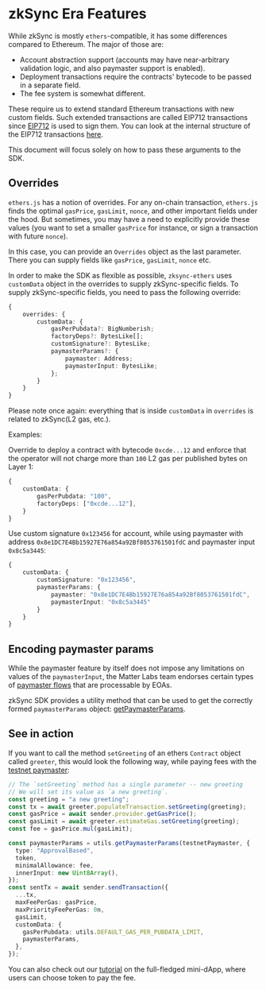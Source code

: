 # zkSync Era Features

While zkSync is mostly `ethers`-compatible, it has some differences compared to Ethereum.
The major of those are:

- Account abstraction support (accounts may have near-arbitrary validation logic,
  and also paymaster support is enabled).
- Deployment transactions require the contracts' bytecode to be passed in a separate field.
- The fee system is somewhat different.

These require us to extend standard Ethereum transactions with new custom fields.
Such extended transactions are called EIP712 transactions since [EIP712](https://eips.ethereum.org/EIPS/eip-712)
is used to sign them. You can look at the internal structure of the EIP712 transactions
[here](https://docs.zksync.io/zk-stack/concepts/transaction-lifecycle.html#eip-712-0x71).

This document will focus solely on how to pass these arguments to the SDK.

## Overrides

`ethers.js` has a notion of overrides. For any on-chain transaction, `ethers.js` finds the
optimal `gasPrice`, `gasLimit`, `nonce`, and other important fields under the hood.
But sometimes, you may have a need to explicitly provide these values
(you want to set a smaller `gasPrice` for instance, or sign a transaction with future `nonce`).

In this case, you can provide an `Overrides` object as the last parameter.
There you can supply fields like `gasPrice`, `gasLimit`, `nonce` etc.

In order to make the SDK as flexible as possible, `zksync-ethers` uses `customData` object in
the overrides to supply zkSync-specific fields. To supply zkSync-specific fields,
you need to pass the following override:

```typescript
{
    overrides: {
        customData: {
            gasPerPubdata?: BigNumberish;
            factoryDeps?: BytesLike[];
            customSignature?: BytesLike;
            paymasterParams?: {
                paymaster: Address;
                paymasterInput: BytesLike;
            };
        }
    }
}
```

Please note once again: everything that is inside `customData` in `overrides` is related to zkSync(L2 gas, etc.).

Examples:

Override to deploy a contract with bytecode `0xcde...12` and enforce that the operator will not charge more
than `100` L2 gas per published bytes on Layer 1:

```typescript
{
    customData: {
        gasPerPubdata: "100",
        factoryDeps: ["0xcde...12"],
    }
}
```

Use custom signature `0x123456` for account, while using paymaster with address `0x8e1DC7E4Bb15927E76a854a92Bf8053761501fdC`
and paymaster input `0x8c5a3445`:

```typescript
{
    customData: {
        customSignature: "0x123456",
        paymasterParams: {
            paymaster: "0x8e1DC7E4Bb15927E76a854a92Bf8053761501fdC",
            paymasterInput: "0x8c5a3445"
        }
    }
}
```

## Encoding paymaster params

While the paymaster feature by itself does not impose any limitations on values of the `paymasterInput`,
the Matter Labs team endorses certain types of
[paymaster flows](https://docs.zksync.io/build/developer-reference/account-abstraction.html#built-in-paymaster-flows)
that are processable by EOAs.

zkSync SDK provides a utility method that can be used to get the correctly formed `paymasterParams`
object: [getPaymasterParams](./08.paymaster-utils.md#getpaymasterparams).

## See in action

If you want to call the method `setGreeting` of an ethers `Contract` object called `greeter`,
this would look the following way, while paying fees with the
[testnet paymaster](https://docs.zksync.io/build/developer-reference/account-abstraction.html#testnet-paymaster):

```ts
// The `setGreeting` method has a single parameter -- new greeting
// We will set its value as `a new greeting`.
const greeting = "a new greeting";
const tx = await greeter.populateTransaction.setGreeting(greeting);
const gasPrice = await sender.provider.getGasPrice();
const gasLimit = await greeter.estimateGas.setGreeting(greeting);
const fee = gasPrice.mul(gasLimit);

const paymasterParams = utils.getPaymasterParams(testnetPaymaster, {
  type: "ApprovalBased",
  token,
  minimalAllowance: fee,
  innerInput: new Uint8Array(),
});
const sentTx = await sender.sendTransaction({
  ...tx,
  maxFeePerGas: gasPrice,
  maxPriorityFeePerGas: 0n,
  gasLimit,
  customData: {
    gasPerPubdata: utils.DEFAULT_GAS_PER_PUBDATA_LIMIT,
    paymasterParams,
  },
});
```

You can also check out our [tutorial](https://docs.zksync.io/build/quick-start/hello-world.html)
on the full-fledged mini-dApp, where users can choose token to pay the fee.
